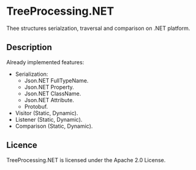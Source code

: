 TreeProcessing.NET
==========================================
Thee structures serialzation, traversal and comparison on .NET platform.

## Description

Already implemented features:
* Serialization:
    * Json.NET FullTypeName.
    * Json.NET Property.
    * Json.NET ClassName.
    * Json.NET Attribute.
    * Protobuf.
* Visitor (Static, Dynamic).
* Listener (Static, Dynamic).
* Comparison (Static, Dynamic).

## Licence

TreeProcessing.NET is licensed under the Apache 2.0 License.